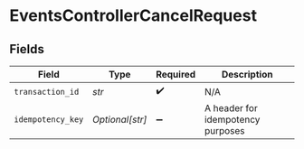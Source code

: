 # EventsControllerCancelRequest


## Fields

| Field                             | Type                              | Required                          | Description                       |
| --------------------------------- | --------------------------------- | --------------------------------- | --------------------------------- |
| `transaction_id`                  | *str*                             | :heavy_check_mark:                | N/A                               |
| `idempotency_key`                 | *Optional[str]*                   | :heavy_minus_sign:                | A header for idempotency purposes |